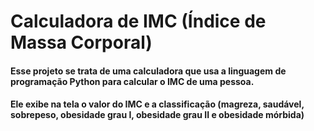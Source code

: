 # Calculadora de IMC (Índice de Massa Corporal)

#### Esse projeto se trata de uma calculadora que usa a linguagem de programação Python para calcular o IMC de uma pessoa. 

#### Ele exibe na tela o valor do IMC e a classificação (magreza, saudável, sobrepeso, obesidade grau I, obesidade grau II e obesidade mórbida)